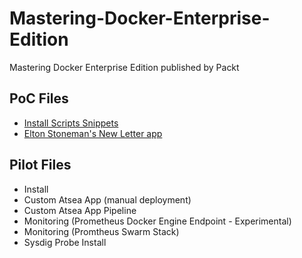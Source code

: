 # Mastering-Docker-Enterprise-Edition

Mastering Docker Enterprise Edition published by Packt

## PoC Files 

- [Install Scripts Snippets](..PoC/install/Install-EE-Engine-notes.md)
- [Elton Stoneman's New Letter app](..PoC/mta-netfx-dev-part-2)

## Pilot Files

- Install
- Custom Atsea App (manual deployment)
- Custom Atsea App Pipeline
- Monitoring (Prometheus Docker Engine Endpoint - Experimental)
- Monitoring (Promtheus Swarm Stack)
- Sysdig Probe Install